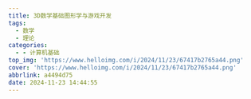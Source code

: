 ```yaml
---
title: 3D数学基础图形学与游戏开发
tags:
  - 数学
  - 理论
categories:
  - - 计算机基础
top_img: 'https://www.helloimg.com/i/2024/11/23/67417b2765a44.png'
cover: 'https://www.helloimg.com/i/2024/11/23/67417b2765a44.png'
abbrlink: a4494d75
date: 2024-11-23 14:44:55
---
```

